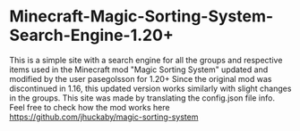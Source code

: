 # Minecraft-Magic-Sorting-System-Search-Engine-1.20+
This is a simple site with a search engine for all the groups and respective items used in the Minecraft mod "Magic Sorting System" updated and modified by the user pasegolsson for 1.20+
Since the original mod was discontinued in 1.16, this updated version works similarly with slight changes in the groups. This site was made by translating the config.json file info.
Feel free to check how the mod works here https://github.com/jhuckaby/magic-sorting-system
